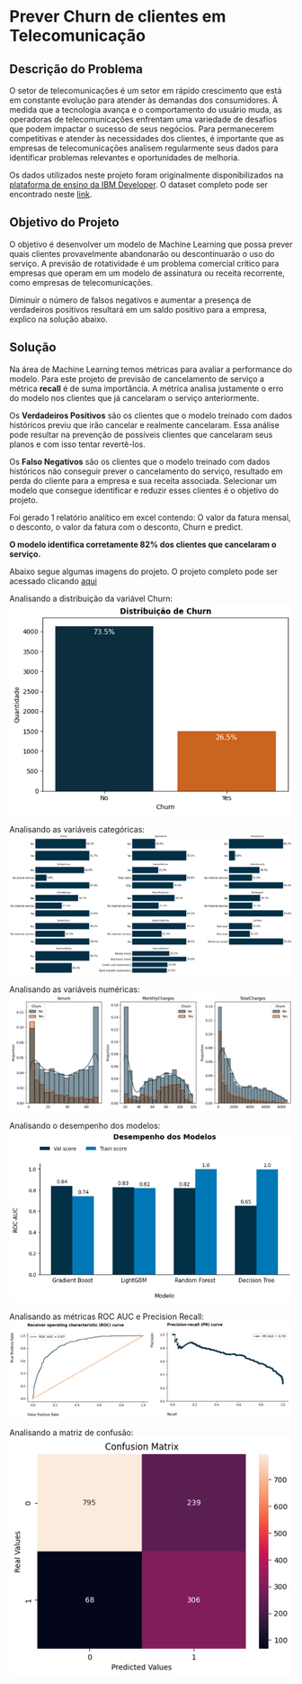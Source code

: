 # Prever Churn de clientes em Telecomunicação

## Descrição do Problema

O setor de telecomunicações é um setor em rápido crescimento que está em constante evolução para atender às demandas dos consumidores. À medida que a tecnologia avança e o comportamento do usuário muda, as operadoras de telecomunicações enfrentam uma variedade de desafios que podem impactar o sucesso de seus negócios. Para permanecerem competitivas e atender às necessidades dos clientes, é importante que as empresas de telecomunicações analisem regularmente seus dados para identificar problemas relevantes e oportunidades de melhoria.

Os dados utilizados neste projeto foram originalmente disponibilizados na [plataforma de ensino da IBM Developer](https://developer.ibm.com/technologies/data-science/). O dataset completo pode ser encontrado neste [link](https://raw.githubusercontent.com/carlosfab/dsnp2/master/datasets/WA_Fn-UseC_-Telco-Customer-Churn.csv).

## Objetivo do Projeto

O objetivo é desenvolver um modelo de Machine Learning que possa prever quais clientes provavelmente abandonarão ou descontinuarão o uso do serviço. A previsão de rotatividade é um problema comercial crítico para empresas que operam em um modelo de assinatura ou receita recorrente, como empresas de telecomunicações.

Diminuir o número de falsos negativos e aumentar a presença de verdadeiros positivos resultará em um saldo positivo para a empresa, explico na solução abaixo.

## Solução

Na área de Machine Learning temos métricas para avaliar a performance do modelo. Para este projeto de previsão de cancelamento de serviço a métrica **recall** é de suma importância. A métrica analisa justamente o erro do modelo nos clientes que já cancelaram o serviço anteriormente.

Os **Verdadeiros Positivos** são os clientes que o modelo treinado com dados históricos previu que irão cancelar e realmente cancelaram. Essa análise pode resultar na prevenção de possíveis clientes que cancelaram seus planos e com isso tentar revertê-los.

Os **Falso Negativos** são os clientes que o modelo treinado com dados históricos não conseguir prever o cancelamento do serviço, resultado em perda do cliente para a empresa e sua receita associada. Selecionar um modelo que consegue identificar e reduzir esses clientes é o objetivo do projeto.

Foi gerado 1 relatório analítico em excel contendo: O valor da fatura mensal, o desconto, o valor da fatura com o desconto, Churn e predict.

**O modelo identifica corretamente 82% dos clientes que cancelaram o serviço.**

Abaixo segue algumas imagens do projeto. O projeto completo pode ser acessado clicando [aqui](https://github.com/idfelipemalatesta/telecom-churn-prediction/blob/main/notebooks/churn_modeling.ipynb)

Analisando a distribuição da variável Churn:<br>
<img src="images/dist_churn.png">

Analisando as variáveis categóricas:
<img src="images/categorical_features.png">

Analisando as variáveis numéricas:
<img src="images/numerical_churn.png">

Analisando o desempenho dos modelos:
<img src="images/desempenho_modelos.png">

Analisando as métricas ROC AUC e Precision Recall:
<img src="images/curvas_metric.png">

Analisando a matriz de confusão:<br>
<img src="images/confusion_matrix.png">


